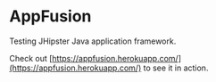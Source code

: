 # AppFusion

Testing JHipster Java application framework.


Check out [https://appfusion.herokuapp.com/](https://appfusion.herokuapp.com/) to see it in action.